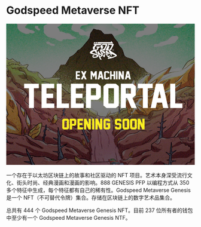 # Godspeed Metaverse NFT

![NFT](image-20220826171741405.jpg)

一个存在于以太坊区块链上的故事和社区驱动的 NFT 项目。艺术本身深受流行文化、街头时尚、经典漫画和漫画的影响。888 GENESIS PFP 以编程方式从 350 多个特征中生成，每个特征都有自己的稀有性。Godspeed Metaverse Genesis 是一个 NFT（不可替代令牌）集合。存储在区块链上的数字艺术品集合。

总共有 444 个 Godspeed Metaverse Genesis NFT。目前 237 位所有者的钱包中至少有一个 Godspeed Metaverse Genesis NTF。
